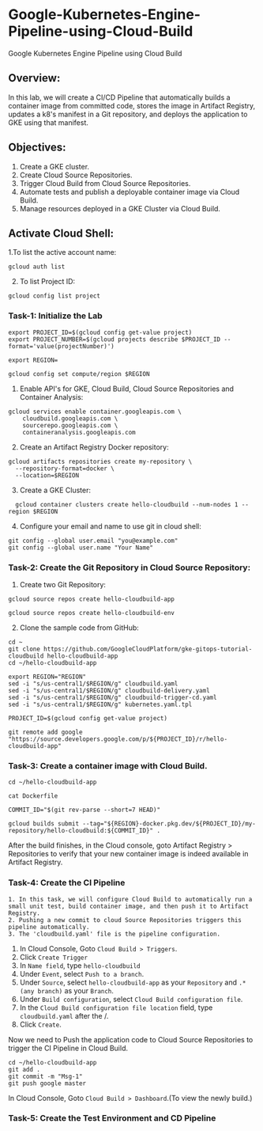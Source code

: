 # Google-Kubernetes-Engine-Pipeline-using-Cloud-Build
Google Kubernetes Engine Pipeline using Cloud Build

## Overview:
In this lab, we will create a CI/CD Pipeline that automatically builds a container image from committed code, stores the image in Artifact Registry, updates a k8's manifest in a Git repository, and deploys the application to GKE using that manifest.

## Objectives:
1. Create a GKE cluster.
2. Create Cloud Source Repositories.
3. Trigger Cloud Build from Cloud Source Repositories.
4. Automate tests and publish a deployable container image via Cloud Build.
5. Manage resources deployed in a GKE Cluster via Cloud Build.

## Activate Cloud Shell:
1.To list the active account name: 
```
gcloud auth list 
```
2. To list Project ID:
```
gcloud config list project
```

### Task-1: Initialize the Lab
```
export PROJECT_ID=$(gcloud config get-value project)
export PROJECT_NUMBER=$(gcloud projects describe $PROJECT_ID --format='value(projectNumber)')
```
```
export REGION=
```
```
gcloud config set compute/region $REGION
```
1. Enable API's for GKE, Cloud Build, Cloud Source Repositories and Container Analysis:
```
gcloud services enable container.googleapis.com \
    cloudbuild.googleapis.com \
    sourcerepo.googleapis.com \
    containeranalysis.googleapis.com
```
2. Create an Artifact Registry Docker repository:
```
gcloud artifacts repositories create my-repository \
  --repository-format=docker \
  --location=$REGION
```
3. Create a GKE Cluster:
```
  gcloud container clusters create hello-cloudbuild --num-nodes 1 --region $REGION
```
4. Configure your email and name to use git in cloud shell:
```
git config --global user.email "you@example.com"  
git config --global user.name "Your Name"
```
### Task-2: Create the Git Repository in Cloud Source Repository:
1. Create two Git Repository:
```
gcloud source repos create hello-cloudbuild-app
```
```
gcloud source repos create hello-cloudbuild-env
```
2. Clone the sample code from GitHub:
```
cd ~
git clone https://github.com/GoogleCloudPlatform/gke-gitops-tutorial-cloudbuild hello-cloudbuild-app
cd ~/hello-cloudbuild-app
```
```
export REGION="REGION"
sed -i "s/us-central1/$REGION/g" cloudbuild.yaml
sed -i "s/us-central1/$REGION/g" cloudbuild-delivery.yaml
sed -i "s/us-central1/$REGION/g" cloudbuild-trigger-cd.yaml
sed -i "s/us-central1/$REGION/g" kubernetes.yaml.tpl
```
```
PROJECT_ID=$(gcloud config get-value project)
```
```
git remote add google "https://source.developers.google.com/p/${PROJECT_ID}/r/hello-cloudbuild-app"
```
### Task-3: Create a container image with Cloud Build.
```
cd ~/hello-cloudbuild-app
```
```
cat Dockerfile
```
```
COMMIT_ID="$(git rev-parse --short=7 HEAD)"
```
```
gcloud builds submit --tag="${REGION}-docker.pkg.dev/${PROJECT_ID}/my-repository/hello-cloudbuild:${COMMIT_ID}" .
```
After the build finishes, in the Cloud console, goto Artifact Registry > Repositories to verify that your new container image is indeed available in Artifact Registry.

### Task-4: Create the CI Pipeline
```
1. In this task, we will configure Cloud Build to automatically run a small unit test, build container image, and then push it to Artifact Registry.
2. Pushing a new commit to cloud Source Repositories triggers this pipeline automatically.
3. The 'cloudbuild.yaml' file is the pipeline configuration.
```
1. In Cloud Console, Goto ```Cloud Build > Triggers```.
2. Click ```Create Trigger```
3. In ```Name field```, type ```hello-cloudbuild```
4. Under ```Event```, select ```Push to a branch```.
5. Under ```Source```, select ```hello-cloudbuild-app``` as your ```Repository``` and ```.* (any branch)``` as your ```Branch```.
6. Under ```Build configuration```, select ```Cloud Build configuration file```.
7. In the ```Cloud Build configuration file location``` field, type ```cloudbuild.yaml``` after the /.
8. Click ```Create```.

Now we need to Push the application code to Cloud Source Repositories to trigger the CI Pipeline in Cloud Build.
```
cd ~/hello-cloudbuild-app
git add .
git commit -m "Msg-1"
git push google master
```
In Cloud Console, Goto ```Cloud Build > Dashboard```.(To view the newly build.)

### Task-5: Create the Test Environment and CD Pipeline
